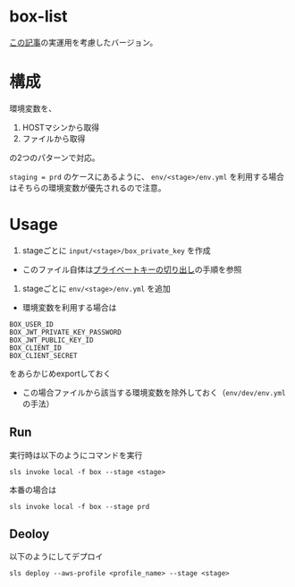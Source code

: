 # box-list
[この記事](https://qiita.com/mochisuna/items/e6cea16025504eddb35d)の実運用を考慮したバージョン。

# 構成
環境変数を、
1. HOSTマシンから取得
1. ファイルから取得

の2つのパターンで対応。

`staging = prd` のケースにあるように、 `env/<stage>/env.yml` を利用する場合はそちらの環境変数が優先されるので注意。

# Usage
1. stageごとに `input/<stage>/box_private_key` を作成
  - このファイル自体は[プライベートキーの切り出し](https://qiita.com/mochisuna/items/e6cea16025504eddb35d#%E3%83%97%E3%83%A9%E3%82%A4%E3%83%99%E3%83%BC%E3%83%88%E3%82%AD%E3%83%BC%E3%81%AE%E5%88%87%E3%82%8A%E5%87%BA%E3%81%97)の手順を参照
1. stageごとに `env/<stage>/env.yml` を追加
  - 環境変数を利用する場合は
```
BOX_USER_ID
BOX_JWT_PRIVATE_KEY_PASSWORD
BOX_JWT_PUBLIC_KEY_ID
BOX_CLIENT_ID
BOX_CLIENT_SECRET
```
をあらかじめexportしておく
  - この場合ファイルから該当する環境変数を除外しておく（`env/dev/env.yml` の手法）

## Run
実行時は以下のようにコマンドを実行
```
sls invoke local -f box --stage <stage>
```

本番の場合は
```
sls invoke local -f box --stage prd
```

## Deoloy
以下のようにしてデプロイ
```
sls deploy --aws-profile <profile_name> --stage <stage>
```

